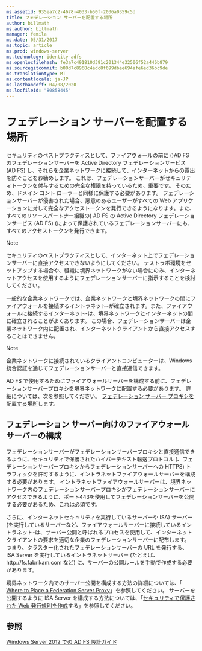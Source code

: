 ```yaml
---
ms.assetid: 935ea7c2-4678-4033-b50f-2036a0359c5d
title: フェデレーション サーバーを配置する場所
author: billmath
ms.author: billmath
manager: femila
ms.date: 05/31/2017
ms.topic: article
ms.prod: windows-server
ms.technology: identity-adfs
ms.openlocfilehash: fe3a7c491810d391c201344e32506f52a446b879
ms.sourcegitcommit: b00d7c8968c4adc8f699dbee694afe6ed36bc9de
ms.translationtype: MT
ms.contentlocale: ja-JP
ms.lasthandoff: 04/08/2020
ms.locfileid: "80858445"
---
```

# <a name="where-to-place-a-federation-server"></a>フェデレーション サーバーを配置する場所

セキュリティのベストプラクティスとして、ファイアウォールの前に \(\)AD FS のフェデレーションサーバーを Active Directory フェデレーションサービス (AD FS) し、それらを企業ネットワークに接続して、インターネットからの露出を防ぐことをお勧めします。 これは、フェデレーションサーバーがセキュリティトークンを付与するための完全な権限を持っているため、重要です。 そのため、ドメイン コント ローラーと同様に保護する必要があります。 フェデレーションサーバーが侵害された場合、悪意のあるユーザーがすべての Web アプリケーションに対して完全なアクセストークンを発行できるようになります。また、すべてのリソースパートナー組織の\) AD FS の Active Directory フェデレーションサービス (AD FS) \(によって保護されているフェデレーションサーバーにも、すべてのアクセストークンを発行できます。  
  
> [!NOTE]  
> セキュリティのベストプラクティスとして、インターネット上でフェデレーションサーバーに直接アクセスできないようにしてください。 テストラボ環境をセットアップする場合や、組織に境界ネットワークがない場合にのみ、インターネットアクセスを使用するようにフェデレーションサーバーに指示することを検討してください。  
  
一般的な企業ネットワークでは、企業ネットワークと境界ネットワークの間にファイアウォールを接続するイントラネット\-が確立されます。また、ファイアウォールに接続するインターネット\-は、境界ネットワークとインターネットの間に確立されることがよくあります。 この場合、フェデレーションサーバーは企業ネットワーク内に配置され、インターネットクライアントから直接アクセスすることはできません。  
  
> [!NOTE]  
> 企業ネットワークに接続されているクライアントコンピューターは、Windows 統合認証を通じてフェデレーションサーバーと直接通信できます。  
  
AD FS で使用するためにファイアウォールサーバーを構成する前に、フェデレーションサーバープロキシを境界ネットワークに配置する必要があります。 詳細については、次を参照してください。 [フェデレーション サーバー プロキシを配置する場所](Where-to-Place-a-Federation-Server-Proxy.md)します。  
  
## <a name="configuring-your-firewall-servers-for-a-federation-server"></a>フェデレーション サーバー向けのファイアウォール サーバーの構成  
フェデレーションサーバーがフェデレーションサーバープロキシと直接通信できるように、セキュリティで保護されたハイパーテキスト転送プロトコル \(、フェデレーションサーバープロキシからフェデレーションサーバーへの HTTPS\) トラフィックを許可するように、イントラネットファイアウォールサーバーを構成する必要があります。 イントラネットファイアウォールサーバーは、境界ネットワーク内のフェデレーションサーバープロキシがフェデレーションサーバーにアクセスできるように、ポート443を使用してフェデレーションサーバーを公開する必要があるため、これは必須です。  
  
さらに、インターネットセキュリティを実行しているサーバーや ISA\) サーバー \(を実行しているサーバーなど、ファイアウォールサーバーに接続しているイントラネット\-は、サーバー公開と呼ばれるプロセスを使用して、インターネットクライアントの要求を適切な企業のフェデレーションサーバーに配布します。 つまり、クラスター化されたフェデレーションサーバーの URL を発行する、ISA Server を実行しているイントラネットサーバー (たとえば、http:\/\/fs.fabrikam.com など) に、サーバーの公開ルールを手動で作成する必要があります。  
  
境界ネットワーク内でのサーバー公開を構成する方法の詳細については、「 [Where to Place a Federation Server Proxy](Where-to-Place-a-Federation-Server-Proxy.md)」を参照してください。 サーバーを公開するように ISA Server を構成する方法については、「[セキュリティで保護された Web 発行規則を作成](https://go.microsoft.com/fwlink/?LinkId=75182)する」を参照してください。  
  
## <a name="see-also"></a>参照
[Windows Server 2012 での AD FS 設計ガイド](AD-FS-Design-Guide-in-Windows-Server-2012.md)
